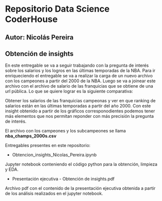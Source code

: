 # Repositorio Data Science CoderHouse 
## Autor: Nicolás Pereira
## Obtención de insights

En este entregable se va a seguir trabajando con la pregunta de interés sobre los salarios y los logros en las últimas temporadas de la NBA.
Para ir enriqueciendo el entregable se va a realizar la carga de un nuevo archivo con los campeones a partir del 2000 de la NBA.
Luego se va a joinear este archivo con el archivo de salario de las franquicias que se obtiene de una url pública.
Lo que se quiere lograr es la siguiente comparativa:

Obtener los salarios de las franquicias campeonas y ver en que ranking de salarios están en las últimas temporadas a partir del año 2000.
Con este insight obtenido a partir de los gráficos corresponodientes podemos tener más elementos que nos permitan reponder con más precisión la pregunta de interés.

El archivo con los campeones y los subcampeones se llama **nba_champs_2000s.csv**

Entregables presentes en este repositorio:

* Obtencion_insights_Nicolas_Pereira.ipynb  

Jupyter notebook conteniendo el código python para la obtención, limpieza y EDA.

* Presentación ejecutiva - Obtención de insights.pdf

Archivo pdf con el contenido de la presentación ejecutiva obtenida a partir de los análisis realizados en el jupyter notebook.
